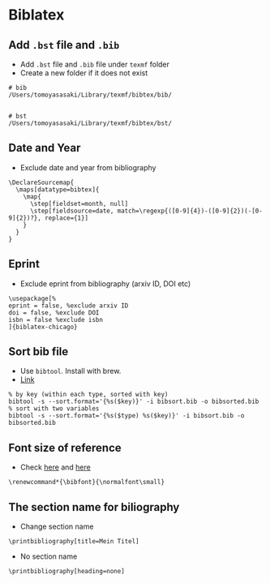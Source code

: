 # Biblatex

## Add `.bst` file and `.bib`
* Add `.bst` file and `.bib` file under `texmf` folder
* Create a new folder if it does not exist

```
# bib
/Users/tomoyasasaki/Library/texmf/bibtex/bib/


# bst
/Users/tomoyasasaki/Library/texmf/bibtex/bst/
```

## Date and Year
* Exclude date and year from bibliography
```
\DeclareSourcemap{
  \maps[datatype=bibtex]{
    \map{
      \step[fieldset=month, null]
      \step[fieldsource=date, match=\regexp{([0-9]{4})-([0-9]{2})(-[0-9]{2})?}, replace={1}]
    }
  }
}
```

## Eprint
* Exclude eprint from bibliography (arxiv ID, DOI etc)
```
\usepackage[%
eprint = false, %exclude arxiv ID
doi = false, %exclude DOI
isbn = false %exclude isbn
]{biblatex-chicago} 
```

## Sort bib file
* Use `bibtool`. Install with brew.
* [Link](https://tex.stackexchange.com/questions/426341/using-bibtool-to-sort-a-bib-file-by-types-and-keys-alphabetically)

```
% by key (within each type, sorted with key)
bibtool -s --sort.format='{%s($key)}' -i bibsort.bib -o bibsorted.bib
% sort with two variables
bibtool -s --sort.format='{%s($type) %s($key)}' -i bibsort.bib -o bibsorted.bib
```

## Font size of reference

* Check [here](https://tex.stackexchange.com/questions/474994/biblatex-biber-atnextbibliography-and-fontsize) and [here](https://tex.stackexchange.com/questions/205432/with-biblatex-how-do-i-make-the-fontsize-of-the-bibliography-smaller)

```
\renewcommand*{\bibfont}{\normalfont\small}
```

## The section name for biliography
* Change section name

```
\printbibliography[title=Mein Titel]

```

* No section name

```
\printbibliography[heading=none]

```